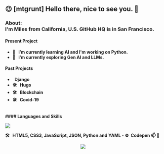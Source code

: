 ## 😉 [mtgrunt] Hello there, nice to see you. 👋

### About:<br /> <b>I'm Miles from California, U.S. GitHub HQ is in San Francisco. <br />

#### Present Project
  - 🌱 &nbsp; I’m currently learning AI and I'm working on Python.
  - 🔭 &nbsp; I’m currently exploring Gen AI and LLMs.
#### Past Projects
  -  &nbsp; Django
  - 🛠 &nbsp; Hugo
  - 🛠 &nbsp; Blockchain
  - 🛠 &nbsp; Covid-19
<br />
#### Languages and Skills
  
<p align="left">
  <a href="https://skillicons.dev">
    <img src="https://skillicons.dev/icons?i=css,html,js,py,nodejs,npm,postgres,sass,sqlite,yarn" />
  </a>
  </p>🛠 &nbsp; HTML5, CSS3, JavaScript, JSON, Python and YAML
  - ⚙️&nbsp; Codepen 
    📫 🎯
<p align="center">
  <a href="https://skillicons.dev">
    <img src="https://skillicons.dev/icons?i=angular,aws,azul,blender,bootstrap,cloudflare,css,discord,django,flask,git,github,html,js,linux,nodejs,npm,postgres,sass,sqlite,stackoverflow,tensorflow,vim,yarn" />
  </a>
  </p>
